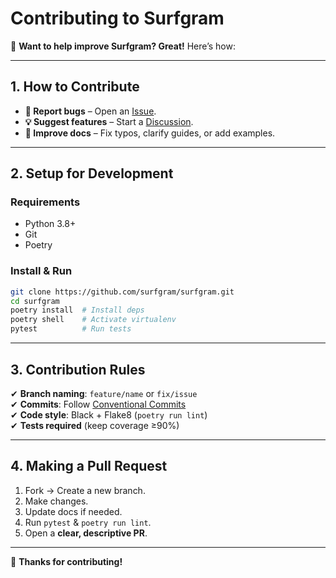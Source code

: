 # **Contributing to Surfgram**  

🚀 **Want to help improve Surfgram? Great!** Here’s how:  

---

## **1. How to Contribute**  
- **🐛 Report bugs** – Open an [Issue](https://github.com/surfgram/surfgram/issues).  
- **💡 Suggest features** – Start a [Discussion](https://github.com/surfgram/surfgram/discussions).  
- **📝 Improve docs** – Fix typos, clarify guides, or add examples.  

---

## **2. Setup for Development**  
### **Requirements**  
- Python 3.8+  
- Git  
- Poetry  

### **Install & Run**  
```bash
git clone https://github.com/surfgram/surfgram.git
cd surfgram
poetry install  # Install deps
poetry shell    # Activate virtualenv
pytest          # Run tests
```

---

## **3. Contribution Rules**  
✔ **Branch naming**: `feature/name` or `fix/issue`  
✔ **Commits**: Follow [Conventional Commits](https://www.conventionalcommits.org/)  
✔ **Code style**: Black + Flake8 (`poetry run lint`)  
✔ **Tests required** (keep coverage ≥90%)  

---

## **4. Making a Pull Request**  
1. Fork → Create a new branch.  
2. Make changes.  
3. Update docs if needed.  
4. Run `pytest` & `poetry run lint`.  
5. Open a **clear, descriptive PR**.  

---

🎉 **Thanks for contributing!**

